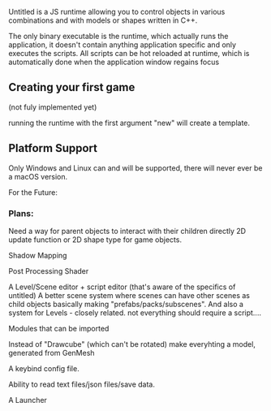 Untitled is a JS runtime allowing you to control objects in various combinations and with models or shapes written in C++. 

The only binary executable is the runtime, which actually runs the application, it doesn't contain anything application specific and only executes the scripts. All scripts can be hot reloaded at runtime, which is automatically done when the application window regains focus


## Creating your first game
(not fuly implemented yet)

running the runtime with the first argument "new" will create a template.

## Platform Support
Only Windows and Linux can and will be supported, there will never ever be a macOS version.


For the Future:

### Plans:


Need a way for parent objects to interact with their children directly
2D update function or 2D shape type for game objects.

Shadow Mapping

Post Processing Shader

A Level/Scene editor + script editor (that's aware of the specifics of untitled)
A better scene system where scenes can have other scenes as child objects
basically making "prefabs/packs/subscenes". And also a system for Levels - closely related.
not everything should require a script....


Modules that can be imported

Instead of "Drawcube" (which can't be rotated) make everyhting a model, generated from GenMesh

A keybind config file.

Ability to read text files/json files/save data.

A Launcher 
